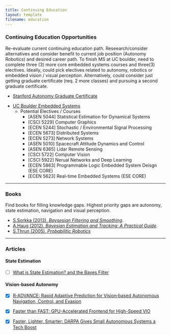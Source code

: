 ```yaml
---
title: Continuing Education
layout: template
filename: education
--- 
```

### Continuing Education Opportunities
Re-evaluate current continuing education path.  Reseearch/consider alternatives and consider benefit to current job position (Autonomy Robotics) and desired career path.  To finish MS at UC boulder, need to complete three (3) more core embedded systems courses and three(3) electives. Ideally, could pick electives related to autonomy, robotics or embedded vision / visual perception.  Alternatively, could consider just getting graduate certificate (req. 2 more classes) and pursuing a second graduate certificate. 
*   [Stanford Autonomy Graduate Certificate](https://online.stanford.edu/programs/robotics-and-autonomous-systems-graduate-certificate)
- [UC Boulder Embedded Systems](https://www.colorado.edu/ecee/graduate-program/degrees/embedded-systems)
  - Potential Electives / Courses
    - [ASEN 5044] Statistical Estimation for Dynamical Systems
    - [CSCI 5229] Computer Graphics
    - [ECEN 5244] Stochastic / Environmental Signal Processing
    - [ECEN 5673] Distributed Systems
    - [ECEN 5273] Network Systems
    - [ASEN 5010] Spacecraft Attitude Dynamics and Control
    - [ASEN 6365] Lidar Remote Sensing
    - [CSCI 5722] Computer Vision
    - [CSCI 5922] Nerual Networks and Deep Learning
    - [ECEN 5863] Programmable Logic Embedded System Deisgn (ESE CORE)
    - [ECEN 5623] Real-time Embedded Systems (ESE CORE)

***
### Books
Find books for filling knowledge gaps.  Highest priority gaps are autonomy, state estimation, navigation and visual perception.

*   [S.Sorkka (2013). _Baysesian Filtering and Smoothing_](https://www.amazon.com/Filtering-Smoothing-Institute-Mathematical-Statistics-ebook/dp/B00E99YQQM/ref=pd_simd_14_1/138-7145310-4141269?_encoding=UTF8&pd_rd_i=B00E99YQQM&pd_rd_r=5c850e18-1d93-4a19-a049-0a377abd6658&pd_rd_w=mkHHX&pd_rd_wg=9Pg5E&pf_rd_p=9fbe42ff-eef8-441e-8157-f50e3fcb818b&pf_rd_r=XKBE6CS9P9MXTSA6WGVC&psc=1&refRID=XKBE6CS9P9MXTSA6WGVC).
*   [A.Haug (2012). _Bayesian Estimation and Tracking: A Practical Guide_](https://www.amazon.com/Bayesian-Estimation-Tracking-Practical-Guide/dp/0470621702/ref=sr_1_1?dchild=1&keywords=Bayesian+Estimation+and+Tracking%3A+A+Practical+Guide&qid=1587253187&s=books&sr=1-1).
*   [S.Thrun (2005). _Probabilitic Robotics_](https://www.amazon.com/Probabilistic-Robotics-INTELLIGENT-ROBOTICS-AUTONOMOUS-dp-0262201623/dp/0262201623/ref=mt_hardcover?_encoding=UTF8&me=&qid=)

***
### Articles
#### State Estimation
*  [ ] [What is State Estimation? and the Bayes Filter](https://johnwlambert.github.io/bayes-filter/)
#### Vision-based Autonomy
*  [x] [R‐ADVANCE: Rapid Adaptive Prediction for Vision‐based Autonomous Navigation, Control, and Evasion](https://onlinelibrary.wiley.com/doi/full/10.1002/rob.21744)
*  [x] [Faster than FAST: GPU-Accelerated Frontend for High-Speed VIO](http://rpg.ifi.uzh.ch/docs/Arxiv20_Nagy.pdf)
*  [x] [Faster, Lighter, Smarter: DARPA Gives Small Autonomous Systems a Tech Boost](https://www.darpa.mil/news-events/2018-07-18)

